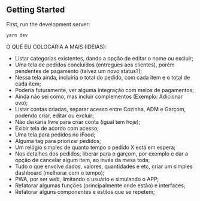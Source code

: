 ## Getting Started

First, run the development server:

```bash
yarn dev
```


O QUE EU COLOCARIA A MAIS (IDEIAS): 
- Listar categorias existentes, dando a opção de editar o nome ou excluir;
- Uma tela de pedidos concluídos (entregues aos clientes), porém pendentes de pagamento (talvez um novo status?);
- Nessa tela ainda, incluiria o total do pedido, com cada item e o total de cada item;
- Poderia futuramente, ver alguma integração com meios de pagamentos;
- Ainda não sei como, mas incluir complementos (Exemplo: Adicionar ovo);
- Listar contas criadas, separar acesso entre Cozinha, ADM e Garçom, podendo criar, editar ou excluir;
- Não deixaria livre para criar conta (igual tem hoje);
- Exibir tela de acordo com acesso;
- Uma tela para pedidos no iFood;
- Alguma tag para priorizar pedidos;
- Um relógio simples de quanto tempo o pedido X está em espera;
- Nos detalhes dos pedidos, liberar para o garçom, por exemplo e dar a opção de cancelar algum item, ao invés da mesa toda;
- Tudo o que envolve dados, valores, quantidades e etc, criar um simples dashboard (melhorar com o tempo);
- PWA, por ser web, limitando o usuário e simulando o APP;
- Refatorar algumas funções (principalmente onde estão) e interfaces;
- Refatorar alguns componentes e estilos que se repetem;

